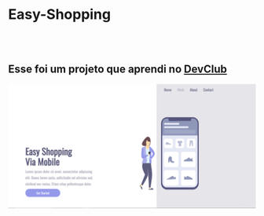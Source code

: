 <h1>Easy-Shopping</h1>
<br>
<br>
<h2>Esse foi um projeto que aprendi no <a href="https://aulas.devclub.com.br">DevClub</h2>

<img src="https://github.com/Devasimoes/Easy-Shopping/blob/main/assets/DESKTOP.PNG?raw=true" />
